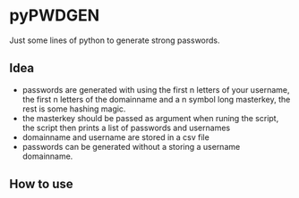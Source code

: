 # pyPWDGEN

Just some lines of python to generate strong passwords. 

## Idea

 * passwords are generated with using the first n letters of your username, the first n letters of the domainname and a n symbol long masterkey, the rest is some hashing magic.
 * the masterkey should be passed as argument when runing the script, the script then prints a list of passwords and usernames
 * domainname and username are stored in a csv file
 * passwords can be generated without a storing a username domainname.


## How to use
